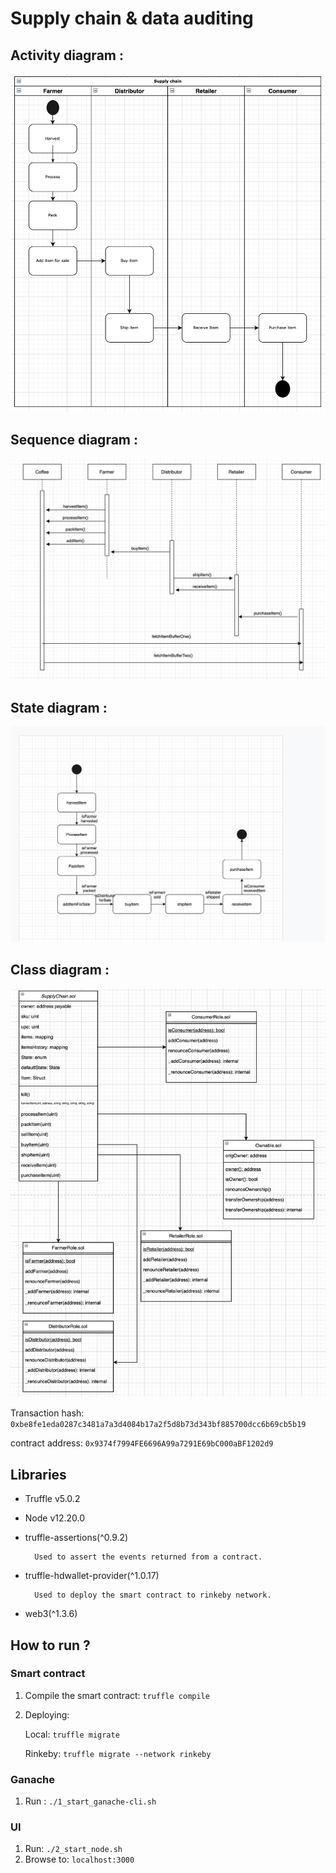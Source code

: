 # Supply chain & data auditing

## Activity diagram :

![activity](images/activity.png)


## Sequence diagram :

![sequence](images/sequence.png)

## State diagram :

![state](images/state.png)

## Class diagram :

![class](images/class.png)


Transaction hash:    `0xbe8fe1eda0287c3481a7a3d4084b17a2f5d8b73d343bf885700dcc6b69cb5b19`

contract address:    `0x9374f7994FE6696A99a7291E69bC000aBF1202d9`

## Libraries

* Truffle v5.0.2

* Node v12.20.0

* truffle-assertions(^0.9.2)

        Used to assert the events returned from a contract.

* truffle-hdwallet-provider(^1.0.17)

        Used to deploy the smart contract to rinkeby network.
* web3(^1.3.6)

## How to run ?

### Smart contract

1. Compile the smart contract: `truffle compile`

2. Deploying:

    Local: `truffle migrate`

    Rinkeby: `truffle migrate --network rinkeby`

### Ganache

1. Run : `./1_start_ganache-cli.sh`

### UI

1. Run: `./2_start_node.sh`
2. Browse to: `localhost:3000`

